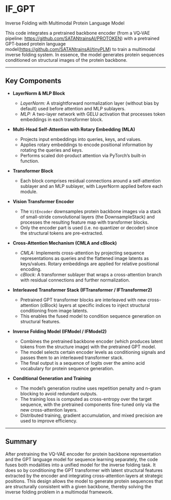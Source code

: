 # IF_GPT
Inverse Folding with Multimodal Protein Language Model



This code integrates a pretrained backbone encoder (from a VQ‑VAE pipeline: https://github.com/SATANtrainsAI/PROTOKEN) with a pretrained GPT-based protein language model(https://github.com/SATANtrainsAI/tinyPLM) to train a multimodal inverse folding system. In essence, the model generates protein sequences conditioned on structural images of the protein backbone.

---

## Key Components

- **LayerNorm & MLP Block**  
  - *LayerNorm:* A straightforward normalization layer (without bias by default) used before attention and MLP sublayers.
  - *MLP:* A two-layer network with GELU activation that processes token embeddings in each transformer block.

- **Multi-Head Self-Attention with Rotary Embedding (MLA)**  
  - Projects input embeddings into queries, keys, and values.
  - Applies rotary embeddings to encode positional information by rotating the queries and keys.
  - Performs scaled dot-product attention via PyTorch’s built-in function.
  
- **Transformer Block**  
  - Each block comprises residual connections around a self-attention sublayer and an MLP sublayer, with LayerNorm applied before each module.

- **Vision Transformer Encoder**  
  - The `VitEncoder` downsamples protein backbone images via a stack of small-stride convolutional layers (the DownsampleStack) and processes the resulting feature map with transformer blocks.
  - Only the encoder part is used (i.e. no quantizer or decoder) since the structural tokens are pre-extracted.

- **Cross-Attention Mechanism (CMLA and cBlock)**  
  - *CMLA:* Implements cross-attention by projecting sequence representations as queries and the flattened image latents as keys/values. Rotary embeddings are applied for relative positional encoding.
  - *cBlock:* A transformer sublayer that wraps a cross-attention branch with residual connections and further normalization.

- **Interleaved Transformer Stack (IFTransformer / IFTransformer2)**  
  - Pretrained GPT transformer blocks are interleaved with new cross-attention (cBlock) layers at specific indices to inject structural conditioning from image latents.
  - This enables the fused model to condition sequence generation on structural features.

- **Inverse Folding Model (IFModel / IFModel2)**  
  - Combines the pretrained backbone encoder (which produces latent tokens from the structure image) with the pretrained GPT model.
  - The model selects certain encoder levels as conditioning signals and passes them to an interleaved transformer stack.
  - The final output is a sequence of logits over the amino acid vocabulary for protein sequence generation.
  
- **Conditional Generation and Training**  
  - The model’s generation routine uses repetition penalty and n-gram blocking to avoid redundant outputs.
  - The training loss is computed as cross-entropy over the target sequence, with the pretrained components fine-tuned only via the new cross-attention layers.
  - Distributed training, gradient accumulation, and mixed precision are used to improve efficiency.

---

## Summary

After pretraining the VQ-VAE encoder for protein backbone representation and the GPT language model for sequence learning separately, the code fuses both modalities into a unified model for the inverse folding task. It does so by conditioning the GPT transformer with latent structural features extracted by the encoder and integrating cross-attention layers at strategic positions. This design allows the model to generate protein sequences that are structurally consistent with a given backbone, thereby solving the inverse folding problem in a multimodal framework.
